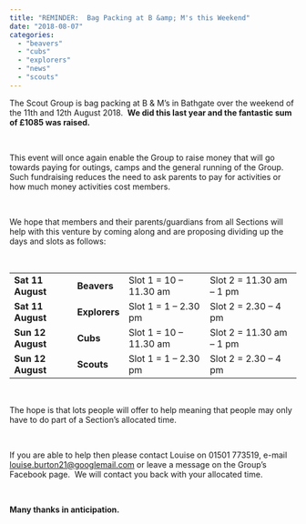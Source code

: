 ```yaml
---
title: "REMINDER:  Bag Packing at B &amp; M's this Weekend"
date: "2018-08-07"
categories: 
  - "beavers"
  - "cubs"
  - "explorers"
  - "news"
  - "scouts"
---
```


The Scout Group is bag packing at B & M’s in Bathgate over the weekend of the 11th and 12th August 2018.  **We did this last year and the fantastic sum of £1085 was raised.**

 

This event will once again enable the Group to raise money that will go towards paying for outings, camps and the general running of the Group.   Such fundraising reduces the need to ask parents to pay for activities or how much money activities cost members.

 

We hope that members and their parents/guardians from all Sections will help with this venture by coming along and are proposing dividing up the days and slots as follows:

 

<table width="501"><tbody><tr><td width="106"><strong>Sat 11 August</strong></td><td width="71"><strong>Beavers</strong></td><td width="151">Slot 1 = 10 – 11.30 am</td><td width="173">Slot 2 = 11.30 am – 1 pm</td></tr><tr><td width="106"><strong>Sat 11 August</strong></td><td width="71"><strong>Explorers</strong></td><td width="151">Slot 1 = 1 – 2.30 pm</td><td width="173">Slot 2 = 2.30 – 4 pm</td></tr><tr><td width="106"><strong>Sun 12 August</strong></td><td width="71"><strong>Cubs</strong></td><td width="151">Slot 1 = 10 – 11.30 am</td><td width="173">Slot 2 = 11.30 am – 1 pm</td></tr><tr><td width="106"><strong>Sun 12 August</strong></td><td width="71"><strong>Scouts</strong></td><td width="151">Slot 1 = 1 – 2.30 pm</td><td width="173">Slot 2 = 2.30 – 4 pm</td></tr></tbody></table>

 

The hope is that lots people will offer to help meaning that people may only have to do part of a Section’s allocated time.

 

If you are able to help then please contact Louise on 01501 773519, e-mail [louise.burton21@googlemail.com](mailto:louise.burton21@googlemail.com) or leave a message on the Group’s Facebook page.  We will contact you back with your allocated time.

 

**Many thanks in anticipation.**

 

